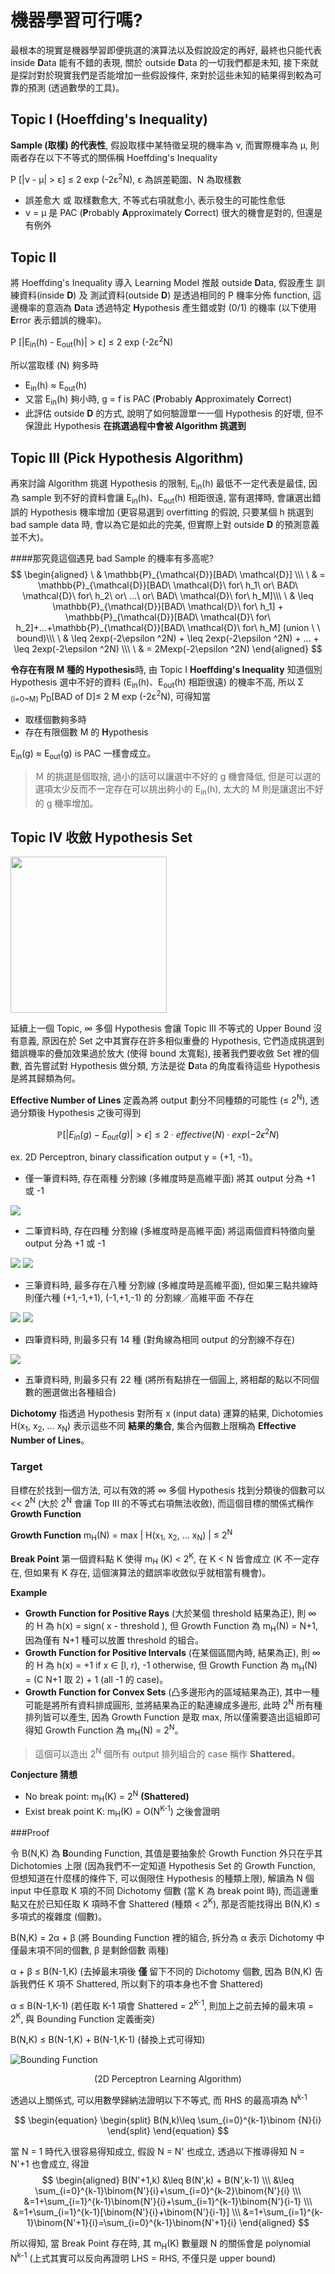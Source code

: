 # 機器學習可行嗎?
最根本的現實是機器學習即便挑選的演算法以及假說設定的再好, 最終也只能代表 inside **D**ata 能有不錯的表現, 關於 outside **D**ata 的一切我們都是未知, 接下來就是探討對於現實我們是否能增加一些假設條件, 來對於這些未知的結果得到較為可靠的預測 (透過數學的工具)。


## Topic I (Hoeffding's Inequality)
**Sample (取樣) 的代表性**, 假設取樣中某特徵呈現的機率為 ν, 而實際機率為 μ, 則兩者存在以下不等式的關係稱 Hoeffding's Inequality

P [|ν - μ| > ɛ] ≤ 2 exp (-2ɛ<sup>2</sup>N), ɛ 為誤差範圍、N 為取樣數

* 誤差愈大 或 取樣數愈大, 不等式右項就愈小, 表示發生的可能性愈低
* ν = μ 是 PAC (**P**robably **A**pproximately **C**orrect) 很大的機會是對的, 但還是有例外

## Topic II
將 Hoeffding's Inequality 導入 Learning Model 推敲 outside **D**ata, 假設產生 訓練資料(inside **D**) 及 測試資料(outside **D**) 是透過相同的 P 機率分佈 function, 這邊機率的意涵為 **D**ata 透過特定 **H**ypothesis 產生錯或對 (0/1) 的機率 (以下使用 **E**rror 表示錯誤的機率)。

P [|E<sub>in</sub>(h) - E<sub>out</sub>(h)| > ɛ] ≤ 2 exp (-2ɛ<sup>2</sup>N)

所以當取樣 (N) 夠多時

* E<sub>in</sub>(h) ≈ E<sub>out</sub>(h)
* 又當 E<sub>in</sub>(h) 夠小時, g = f is PAC (**P**robably **A**pproximately **C**orrect)
* 此評估 outside **D** 的方式, 說明了如何驗證單一一個 Hypothesis 的好壞, 但不保證此 Hypothesis **在挑選過程中會被 Algorithm 挑選到**

## Topic III (Pick Hypothesis Algorithm)
再來討論 Algorithm 挑選 Hypothesis 的限制, E<sub>in</sub>(h) 最低不一定代表是最佳, 因為 sample 到不好的資料會讓 E<sub>in</sub>(h)、E<sub>out</sub>(h) 相距很遠, 當有選擇時, 會讓選出錯誤的 Hypothesis 機率增加 (更容易選到 overfitting 的假說, 只要某個 h 挑選到 bad sample data 時, 會以為它是如此的完美, 但實際上對 outside **D** 的預測意義並不大)。

####那究竟這個遇見 bad Sample 的機率有多高呢?
$$
\begin{aligned}
\ & \mathbb{P}_{\mathcal{D}}[BAD\ \mathcal{D}] \\\
\ & = \mathbb{P}_{\mathcal{D}}[BAD\ \mathcal{D}\ for\ h_1\ or\ BAD\ \mathcal{D}\ for\ h_2\ or\ ...\ or\ BAD\ \mathcal{D}\ for\ h_M]\\\
\ & \leq \mathbb{P}_{\mathcal{D}}[BAD\ \mathcal{D}\ for\ h_1] + \mathbb{P}_{\mathcal{D}}[BAD\ \mathcal{D}\ for\ h_2]+...+\mathbb{P}_{\mathcal{D}}[BAD\ \mathcal{D}\ for\ h_M] (union \ \ bound)\\\
\ & \leq 2exp(-2\epsilon ^2N) + \leq 2exp(-2\epsilon ^2N) + ... + \leq 2exp(-2\epsilon ^2N) \\\
\ & = 2Mexp(-2\epsilon ^2N)
\end{aligned}
$$

**令存在有限 M 種的 Hypothesis**時, 由 Topic I **Hoeffding's Inequality** 知道個別 Hypothesis 選中不好的資料 (E<sub>in</sub>(h)、E<sub>out</sub>(h) 相距很遠) 的機率不高, 所以 Σ <sub>(i=0~M) </sub>P<sub>D</sub>[BAD of D]≤ 2 M exp (-2ɛ<sup>2</sup>N), 可得知當

* 取樣個數夠多時
* 存在有限個數 M 的 **H**ypothesis
 
E<sub>in</sub>(g) ≈ E<sub>out</sub>(g) is PAC 一樣會成立。

> Ｍ 的挑選是個取捨, 過小的話可以讓選中不好的 g 機會降低, 但是可以選的選項太少反而不一定存在可以挑出夠小的 E<sub>in</sub>(h), 太大的 M 則是讓選出不好的 g 機率增加。

## Topic IV 收斂 Hypothesis Set
<img src="hypothesis_overlap.jpeg" width="250" height="250"/>

延續上一個 Topic, ∞ 多個 Hypothesis 會讓 Topic III 不等式的 Upper Bound 沒有意義, 原因在於 Set 之中其實存在許多相似重疊的 Hypothesis, 它們造成挑選到錯誤機率的疊加效果過於放大 (使得 bound 太寬鬆), 接著我們要收斂 Set 裡的個數, 首先嘗試對 Hypothesis 做分類, 方法是從 **D**ata 的角度看待這些 Hypothesis 是將其歸類為何。

**Effective Number of Lines** 定義為將 output 劃分不同種類的可能性 (≤ 2<sup>N</sup>), 透過分類後 Hypothesis 之後可得到

$$\mathbb{P}[|E_{in}(g)-E_{out}(g)|\gt \epsilon]\leq 2\cdot effective(N)\cdot exp(-2\epsilon^2N)$$

ex. 2D Perceptron, binary classification output y = {+1, -1}。

* 僅一筆資料時, 存在兩種 分割線 (多維度時是高維平面) 將其 output 分為 +1 或 -1

![](C1.jpg)
* 二筆資料時, 存在四種 分割線 (多維度時是高維平面) 將這兩個資料特徵向量 output 分為 +1 或 -1

![](C2_1.jpg)
![](C2_2.jpg)
* 三筆資料時, 最多存在八種 分割線 (多維度時是高維平面), 但如果三點共線時則僅六種 (+1,-1,+1), (-1,+1,-1) 的 分割線／高維平面 不存在

![](C3_1.jpg)
![](C3_2.jpg)
* 四筆資料時, 則最多只有 14 種 (對角線為相同 output 的分割線不存在)

![](C4.jpg)
* 五筆資料時, 則最多只有 22 種 (將所有點排在一個圓上, 將相鄰的點以不同個數的圈選做出各種組合)

**Dichotomy** 指透過 Hypothesis 對所有 x (input data) 運算的結果, Dichotomies H(x<sub>1</sub>, x<sub>2</sub>, ... x<sub>N</sub>) 表示這些不同 **結果的集合**, 集合內個數上限稱為 **Effective Number of Lines**。

### Target
目標在於找到一個方法, 可以有效的將 ∞ 多個 Hypothesis 找到分類後的個數可以 << 2<sup>N</sup> (大於 2<sup>N</sup> 會讓 Top III 的不等式右項無法收斂), 而這個目標的關係式稱作 **Growth Function**

**Growth Function** m<sub>H</sub>(N) = max | H(x<sub>1</sub>, x<sub>2</sub>, ... x<sub>N</sub>) | ≤ 2<sup>N</sup>

**Break Point** 第一個資料點 K 使得 m<sub>H</sub> (K) < 2<sup>K</sup>, 在  K < N 皆會成立 (K 不一定存在, 但如果有 K 存在, 這個演算法的錯誤率收斂似乎就相當有機會)。

**Example**

* **Growth Function for Positive Rays** (大於某個 threshold 結果為正), 則 ∞ 的 H 為 h(x) = sign( x - threshold ), 但 Growth Function 為 m<sub>H</sub>(N) = N+1, 因為僅有 N+1 種可以放置 threshold 的組合。
* **Growth Function for Positive Intervals** (在某個區間內時, 結果為正), 則 ∞ 的 H 為 h(x) = +1 if x ∈ [l, r), -1 otherwise, 但 Growth Function 為 m<sub>H</sub>(N) = (C N+1 取 2) + 1 (all -1 的 case)。
* **Growth Function for Convex Sets** (凸多邊形內的區域結果為正), 其中一種可能是將所有資料排成圓形, 並將結果為正的點連線成多邊形, 此時 2<sup>N</sup> 所有種排列皆可以產生, 因為 Growth Function 是取 max, 所以僅需要造出這組即可得知 Growth Function 為 m<sub>H</sub>(N) = 2<sup>N</sup>。
> 這個可以造出 2<sup>N</sup> 個所有 output 排列組合的 case 稱作 **Shattered**。


**Conjecture 猜想**

* No break point: m<sub>H</sub>(K) = 2<sup>N</sup> **(Shattered)**
* Exist break point K: m<sub>H</sub>(K) = O(N<sup>K-1</sup>) 之後會證明

###Proof

令 B(N,K) 為 **B**ounding Function, 其值是要抽象於 Growth Function 外只在乎其 Dichotomies 上限 (因為我們不一定知道 Hypothesis Set 的 Growth Function, 但想知道在什麼樣的條件下, 可以侷限住 Hypothesis 的種類上限), 解讀為 N 個 input 中任意取 K 項的不同 Dichotomy 個數 (當 K 為 break point 時), 而這邊重點又在於已知任取 K 項時不會 Shattered (種類 < 2<sup>K</sup>), 那是否能找得出 B(N,K) ≤ 多項式的複雜度 (個數)。 

B(N,K) = 2α + β (將 Bounding Function 裡的組合, 拆分為 α 表示 Dichotomy 中僅最末項不同的個數, β 是剩餘個數 兩種)

α + β ≤ B(N-1,K) (去掉最末項後 **僅** 留下不同的 Dichotomy 個數, 因為 B(N,K) 告訴我們任 K 項不 Shattered, 所以剩下的項本身也不會 Shattered)

α ≤ B(N-1,K-1) (若任取 K-1 項會 Shattered = 2<sup>K-1</sup>, 則加上之前去掉的最末項 =  2<sup>K</sup>, 與 Bounding Function 定義衝突)

B(N,K) ≤ B(N-1,K) + B(N-1,K-1) (替換上式可得知)

![Bounding Function](https://c7.staticflickr.com/8/7396/27806904806_dc75eeba71.jpg)
<center>(2D Perceptron Learning Algorithm)</center>

透過以上關係式, 可以用數學歸納法證明以下不等式, 而 RHS 的最高項為 N<sup>k-1</sup>

$$
\begin{equation}
  \begin{split}
B(N,k)\leq \sum_{i=0}^{k-1}\binom {N}{i}
\end{split}
\end{equation}
$$

當 N = 1 時代入很容易得知成立, 假設 N = N' 也成立, 透過以下推導得知 N = N'+1 也會成立, 得證
$$
\begin{aligned}
B(N'+1,k) &\leq B(N',k) + B(N',k-1) \\\
&\leq \sum_{i=0}^{k-1}\binom{N'}{i}+\sum_{i=0}^{k-2}\binom{N'}{i} \\\
&=1+\sum_{i=1}^{k-1}\binom{N'}{i}+\sum_{i=1}^{k-1}\binom{N'}{i-1} \\\
&=1+\sum_{i=1}^{k-1}[\binom{N'}{i}+\binom{N'}{i-1}] \\\
&=1+\sum_{i=1}^{k-1}\binom{N'+1}{i}=\sum_{i=0}^{k-1}\binom{N'+1}{i}
\end{aligned}
$$

所以得知, 當 Break Point 存在時, 其 m<sub>H</sub>(K) 數量跟 N 的關係會是 polynomial N<sup>k-1</sup> (上式其實可以反向再證明 LHS = RHS, 不僅只是 upper bound)